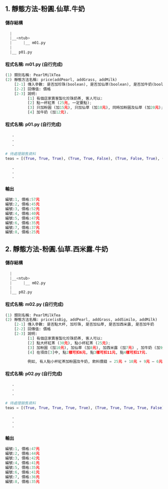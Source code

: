 ## 1. 靜態方法-粉圓.仙草.牛奶


#### 儲存結構
``` python
  |
  |__<ntub>
  |     |__ m01.py
  |
  |__ p01.py   
```


#### 程式名稱: m01.py (自行完成)
``` python
(1) 類別名稱: PearlMilkTea
(2) 靜態方法名稱: price(addPearl, addGrass, addMilk)
    [2-1] 傳入參數: 是否加珍珠(boolean), 是否加仙草(boolean), 是否加牛奶(boolean)
    [2-2] 回傳值: 價格
    [2-3] 說明: 
          [1] 有個店家賣客製化珍珠奶茶, 客人可以:    
          [2] 點一杯紅茶 (25元, 一定要點);
          [3] 只加粉圓 (加15元), 只加仙草 (加10元), 同時加粉圓及仙草 (加20元);
          [4] 加牛奶 (加12元).
```

#### 程式名稱: p01.py (自行完成)
``` python
   .
   .
   .
   
# 待處理銷售資料
teas = [(True, True, True), (True, True, False), (True, False, True), (True, False, False), (False, True, True), (False, True, False), (False, False, True), (False, False, False)]

   .
   .
   .   
```

#### 輸出
``` python
編號:1, 價格:57元
編號:2, 價格:45元
編號:3, 價格:52元
編號:4, 價格:40元
編號:5, 價格:47元
編號:6, 價格:35元
編號:7, 價格:37元
編號:8, 價格:25元
```



## 2. 靜態方法-粉圓.仙草.西米露.牛奶


#### 儲存結構
``` python
  |
  |__<ntub>
  |     |__ m02.py
  |
  |__ p02.py   
```


#### 程式名稱: m02.py (自行完成)
``` python
(1) 類別名稱: PearlMilkTea
(2) 靜態方法名稱: price(isBig, addPearl, addGrass, addSimilo, addMilk)
    [2-1] 傳入參數: 是否點大杯, 加珍珠, 是否加仙草, 是否加西米露, 是否加牛奶
    [2-2] 回傳值: 價格
    [2-3] 說明: 
          [1] 有個店家賣客製化珍珠奶茶, 客人可以:    
          [2] 點大杯紅茶 (30元), 點小杯紅茶 (25元);
          [3] 加粉圓 (加10元), 加仙草 (加8元), 加西米露 (加7元) , 加牛奶 (加9元);
          [4] 在項目[3]中, 點2樣可扣6元, 點3樣可扣11元, 點4樣可扣17元.
    
          例如, 有人點小杯紅茶加粉圓及牛奶, 飲料價錢 = 25元 + 10元 + 9元 – 6元 = 38元.
```

#### 程式名稱: p02.py (自行完成)
``` python
   .
   .
   .
   
# 待處理銷售資料
teas = [(True, True, True, True, True), (True, True, True, True, False), (True, True, True, False, False), (True, False, True, False, True), (False, True, False, False, False), (False, True, True, False, True), (False, False, True, False, True), (False, True, False, False, False)]

   .
   .
   .   
```

#### 輸出
``` python
編號:1, 價格:47元
編號:2, 價格:44元
編號:3, 價格:42元
編號:4, 價格:41元
編號:5, 價格:35元
編號:6, 價格:41元
編號:7, 價格:36元
編號:8, 價格:35元
```
